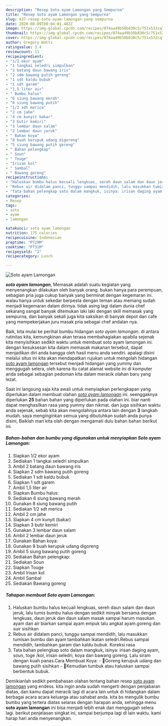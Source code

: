 ```yaml
---
description: "Resep Soto ayam Lamongan yang Sempurna"
title: "Resep Soto ayam Lamongan yang Sempurna"
slug: 437-resep-soto-ayam-lamongan-yang-sempurna
date: 2020-08-09T08:04:01.482Z
image: https://img-global.cpcdn.com/recipes/074aa49b58b830c5/751x532cq70/soto-ayam-lamongan-foto-resep-utama.jpg
thumbnail: https://img-global.cpcdn.com/recipes/074aa49b58b830c5/751x532cq70/soto-ayam-lamongan-foto-resep-utama.jpg
cover: https://img-global.cpcdn.com/recipes/074aa49b58b830c5/751x532cq70/soto-ayam-lamongan-foto-resep-utama.jpg
author: Gregory Watts
ratingvalue: 3.4
reviewcount: 11
recipeingredient:
- "1/2 ekor ayam"
- "1 tangkai seledri simpulkan"
- "2 batang daun bawang iris"
- "2 sdm bawang putih goreng"
- "1 sdt kaldu bubuk"
- "1 sdt garem"
- "1,5 liter air"
- " Bumbu halus"
- "6 siung bawang merah"
- "8 siung bawang putih"
- "1/2 sdt merica"
- "2 cm jahe"
- "4 cm kunyit bakar"
- "3 butir kemiri"
- "3 lembar daun salam"
- "2 lembar daun jeruk"
- " Bahan koya"
- "8 buah kerupuk udang digoreng"
- "5 siung bawang putih goreng"
- " Bahan pelengkap"
- " Soun"
- " Touge"
- "Irisan kol"
- " Sambal"
- " Bawang goreng"
recipeinstructions:
- "Haluskan bumbu halus kecuali lengkuas, sereh daun salam dan daun jeruk, lalu tumis bumbu halus dengan sedikit minyak bersama dengan lengkuas, daun jeruk dan daun salam masak sampai harum masukan ayam dan air biarkan sampai ayam empuk lalu angkat ayam.goreng dan suir sisihkan"
- "Rebus air didalam panci, tunggu sampai mendidih, lalu masukkan tumisan bumbu dan ayam tambahkan ikatan seledri.Rebus sampai mendidih, tambahkan garam dan kaldu bubuk. Koreksi rasa"
- "Tata bahan pelengkap soto dalam mangkuk, isinya: irisan daging ayam, soun, toge /kol, irisan seledri, koya dan bawang goreng. Lalu siram dengan kuah panas.Cara Membuat Koya:  🍤Goreng kerupuk udang dan bawang putih sisihkan 🍤Kemudian tumbuk atau haluskan sampai berbentuk bubuk."
categories:
- Resep
tags:
- soto
- ayam
- lamongan

katakunci: soto ayam lamongan 
nutrition: 175 calories
recipecuisine: Indonesian
preptime: "PT29M"
cooktime: "PT31M"
recipeyield: "2"
recipecategory: Lunch

---
```



![Soto ayam Lamongan](https://img-global.cpcdn.com/recipes/074aa49b58b830c5/751x532cq70/soto-ayam-lamongan-foto-resep-utama.jpg)

<b><i>soto ayam lamongan</i></b>, Memasak adalah suatu kegiatan yang menyenangkan dilakukan oleh banyak orang. bukan hanya para perempuan, sebagian pria juga cukup banyak yang berminat dengan kegemaran ini. walau hanya untuk sekedar berpesta dengan teman atau memang sudah menjadi kegemaran dalam dirinya. tidak asing lagi dalam dunia chef sekarang sangat banyak ditemukan laki laki dengan skill memasak yang sempurna, dan banyak sekali juga kita saksikan di banyak depot dan cafe yang mempekerjakan juru masak pria sebagai chef andalan nya.



Baik, kita mulai ke perihal bumbu hidangan <i>soto ayam lamongan</i>. di antara rutinitas kita, kemungkinan akan terasa membahagiakan apabila sejenak kita menyisihkan sedikit waktu untuk membuat soto ayam lamongan ini. dengan kesuksesan kita dalam memasak makanan tersebut, dapat menjadikan diri anda bangga oleh hasil menu anda sendiri. apalagi disini melalui situs ini kita akan mendapatkan rujukan untuk mengolah hidangan <u>soto ayam lamongan</u> tersebut menjadi hidangan yang yummy dan menggugah selera, oleh karena itu catat alamat website ini di komputer anda sebagai sebagian pedoman kita dalam meracik olahan baru yang lezat.


Saat ini langsung saja kita awali untuk menyiapkan perlengkapan yang diperlukan dalam membuat olahan <u><i>soto ayam lamongan</i></u> ini. seenggaknya diperlukan <b>25</b> bahan bahan yang diperlukan pada olahan ini. biar nanti dapat menghasilkan rasa yang yummy dan nikmat. dan juga sisihkan waktu anda sejenak, sebab kita akan mengolahnya antara lain dengan <b>3</b> langkah mudah. saya menginginkan semua yang dibutuhkan sudah anda punya disini, Baiklah mari kita olah dengan mengamati dulu bahan bahan berikut ini.

<!--inarticleads1-->

##### Bahan-bahan dan bumbu yang digunakan untuk menyiapkan Soto ayam Lamongan:

1. Siapkan 1/2 ekor ayam
1. Sediakan 1 tangkai seledri simpulkan
1. Ambil 2 batang daun bawang iris
1. Siapkan 2 sdm bawang putih goreng
1. Sediakan 1 sdt kaldu bubuk
1. Siapkan 1 sdt garem
1. Ambil 1,5 liter air
1. Siapkan  Bumbu halus:
1. Sediakan 6 siung bawang merah
1. Gunakan 8 siung bawang putih
1. Sediakan 1/2 sdt merica
1. Ambil 2 cm jahe
1. Siapkan 4 cm kunyit (bakar)
1. Siapkan 3 butir kemiri
1. Gunakan 3 lembar daun salam
1. Ambil 2 lembar daun jeruk
1. Gunakan  Bahan koya:
1. Gunakan 8 buah kerupuk udang digoreng
1. Ambil 5 siung bawang putih goreng
1. Sediakan  Bahan pelengkap:
1. Sediakan  Soun
1. Siapkan  Touge
1. Ambil Irisan kol
1. Ambil  Sambal
1. Sediakan  Bawang goreng




<!--inarticleads2-->

##### Tahapan membuat Soto ayam Lamongan:

1. Haluskan bumbu halus kecuali lengkuas, sereh daun salam dan daun jeruk, lalu tumis bumbu halus dengan sedikit minyak bersama dengan lengkuas, daun jeruk dan daun salam masak sampai harum masukan ayam dan air biarkan sampai ayam empuk lalu angkat ayam.goreng dan suir sisihkan
1. Rebus air didalam panci, tunggu sampai mendidih, lalu masukkan tumisan bumbu dan ayam tambahkan ikatan seledri.Rebus sampai mendidih, tambahkan garam dan kaldu bubuk. Koreksi rasa
1. Tata bahan pelengkap soto dalam mangkuk, isinya: irisan daging ayam, soun, toge /kol, irisan seledri, koya dan bawang goreng. Lalu siram dengan kuah panas.Cara Membuat Koya:  - 🍤Goreng kerupuk udang dan bawang putih sisihkan - 🍤Kemudian tumbuk atau haluskan sampai berbentuk bubuk.




Demikianlah sedikit pembahasan olahan tentang bahan resep <u>soto ayam lamongan</u> yang endess. kita ingin anda sudah mengerti dengan penjabaran diatas, dan kamu dapat meracik lagi di acara lain untuk di hidangkan dalam berbagai acara acara keluarga atau sahabat anda. kita bs mengulik bumbu bumbu yang tertera diatas selaras dengan harapan anda, sehingga menu <b>soto ayam lamongan</b> ini bisa menjadi lebih enak dan menggugah selera lagi. berikut penjelasan singkat ini, sampai berjumpa lagi di lain waktu. kami harap hari anda menyenangkan.
